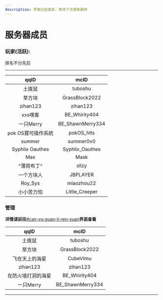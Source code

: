 ```yaml
---
description: 界面已经废弃，等待下次更新删除
---
```


# 服务器成员

### 玩家(活跃):

排名不分先后

***

|       qqID      |        mcID       |
| :-------------: | :---------------: |
|       土拨鼠       |      tuboshu      |
|       草方块       |   GrassBlock2022  |
|     zihan123    |      zihan123     |
|      xxs嘿客      |   BE\_Whirity404  |
|     一只Merry     | BE\_ShawnMerry334 |
|   pok OS寶可操作系統  |    pokOS\_hlts    |
|      summer     |     summer0v0     |
| Syphlix Oauthes |  Syphlix\_Oauthes |
|       Max       |        Mask       |
|      ^薄荷布丁^     |       sllzy       |
|      一个方块人      |      JBPLAYER     |
|     Roy\_Sys    |     miaozhou22    |
|      小小苦力怕      |  Little\_Creeper  |

### 管理

**详情请前往**[#can-yu-guan-li-ren-yuan](fu-wu-qi-ren-yuan-quan-xian-hua-fen.md#can-yu-guan-li-ren-yuan "mention")**界面查看**

|    qqID   |        mcID       |
| :-------: | :---------------: |
|    土拨鼠    |      tuboshu      |
|    草方块    |   GrassBlock2022  |
|  飞在天上的海星  |      CubeVlmu     |
|  zihan123 |      zihan123     |
| 在防火墙打洞的海星 |   BE\_Whirity404  |
|  一只Merry  | BE\_ShawnMerry334 |

***
